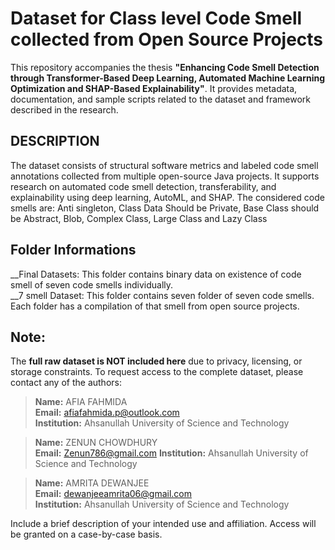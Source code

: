 # Dataset for Class level Code Smell collected from Open Source Projects


This repository accompanies the thesis **"Enhancing Code Smell Detection through Transformer-Based Deep Learning, Automated Machine Learning Optimization and SHAP-Based Explainability"**. It provides metadata, documentation, and sample scripts related to the dataset and framework described in the research.

## DESCRIPTION

The dataset consists of structural software metrics and labeled code smell annotations collected from multiple open-source Java projects. It supports research on automated code smell detection, transferability, and explainability using deep learning, AutoML, and SHAP. The considered code smells are: Anti singleton, Class Data Should be Private, Base Class should be Abstract, Blob, Complex Class, Large Class and Lazy Class

## Folder Informations
__Final Datasets: This folder contains binary data on existence of code smell of seven code smells individually.  
__7 smell Dataset: This folder contains seven folder of seven code smells. Each folder has a compilation of that smell from open source projects.

<!-- ## REPOSITORY CONTENTS

- `docs/` — Documentation describing the data collection, metrics, and labeling process.
- `sample/` — Small, anonymized sample files illustrating the data format.
- `scripts/` — Example scripts for loading and preprocessing metrics.
- `README.md` — This file. -->


## **Note:**
 The **full raw dataset is NOT included here** due to privacy, licensing, or storage constraints.
To request access to the complete dataset, please contact any of the authors:

> **Name:** AFIA FAHMIDA  
> **Email:** afiafahmida.p@outlook.com  
> **Institution:** Ahsanullah University of Science and Technology

> **Name:** ZENUN CHOWDHURY  
> **Email:**   Zenun786@gmail.com
> **Institution:** Ahsanullah University of Science and Technology 


> **Name:** AMRITA DEWANJEE  
> **Email:** dewanjeeamrita06@gmail.com  
> **Institution:** Ahsanullah University of Science and Technology


Include a brief description of your intended use and affiliation. Access will be granted on a case-by-case basis.


<!-- ## How to Use

You can use the provided scripts to:
- Load the sample data.
- Test preprocessing pipelines.
- Understand the structure and expected format.


## Citation

If you use this dataset or framework in your research, please cite:

> **  **

Or refer to the accompanying thesis.

## Contact

For questions, please open an issue or email [your.email@domain.com].

---

**License:** [Choose an appropriate license, e.g., CC BY-NC 4.0 for academic use]

-->

